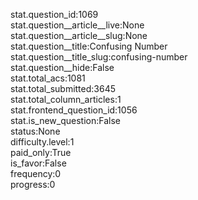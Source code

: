 stat.question_id:1069  
stat.question__article__live:None  
stat.question__article__slug:None  
stat.question__title:Confusing Number  
stat.question__title_slug:confusing-number  
stat.question__hide:False  
stat.total_acs:1081  
stat.total_submitted:3645  
stat.total_column_articles:1  
stat.frontend_question_id:1056  
stat.is_new_question:False  
status:None  
difficulty.level:1  
paid_only:True  
is_favor:False  
frequency:0  
progress:0  
